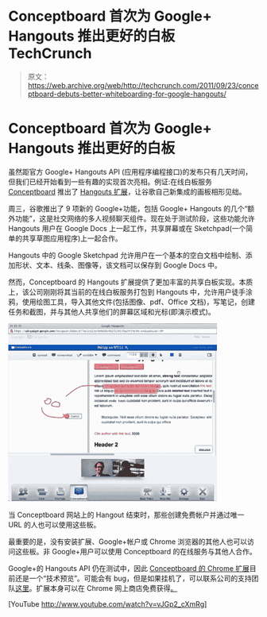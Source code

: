 # Conceptboard 首次为 Google+ Hangouts 推出更好的白板 TechCrunch

> 原文：<https://web.archive.org/web/http://techcrunch.com/2011/09/23/conceptboard-debuts-better-whiteboarding-for-google-hangouts/>

# Conceptboard 首次为 Google+ Hangouts 推出更好的白板

虽然距官方 Google+ Hangouts API (应用程序编程接口)的发布只有几天时间，但我们已经开始看到一些有趣的实现首次亮相。例证:在线白板服务 [Conceptboard](https://web.archive.org/web/20230205042230/http://conceptboard.com/) 推出了 [Hangouts 扩展](https://web.archive.org/web/20230205042230/https://chrome.google.com/webstore/detail/lklieeaongcaklpejdodbkcmbdfpdabj)，让谷歌自己新集成的画板相形见绌。

周三，谷歌推出了 9 项新的 Google+功能，包括 Google+ Hangouts 的几个“额外功能”，这是社交网络的多人视频聊天组件。现在处于测试阶段，这些功能允许 Hangouts 用户在 Google Docs 上一起工作，共享屏幕或在 Sketchpad(一个简单的共享草图应用程序)上一起合作。

Hangouts 中的 Google Sketchpad 允许用户在一个基本的空白文档中绘制、添加形状、文本、线条、图像等，该文档可以保存到 Google Docs 中。

然而，Conceptboard 的 Hangouts 扩展提供了更加丰富的共享白板实现。本质上，该公司刚刚将其当前的在线白板服务打包到 Hangouts 中，允许用户徒手涂鸦，使用绘图工具，导入其他文件(包括图像、pdf、Office 文档)，写笔记，创建任务和截图，并与其他人共享他们的屏幕区域和光标(即演示模式)。

[![](img/a3d064cca27eb9e83cfd7b9e89c95aa1.png "conceptboard-hangouts")](https://web.archive.org/web/20230205042230/https://techcrunch.com/wp-content/uploads/2011/09/conceptboard-hangouts.jpg)

当 Conceptboard 网站上的 Hangout 结束时，那些创建免费帐户并通过唯一 URL 的人也可以使用这些板。

最重要的是，没有安装扩展、Google+帐户或 Chrome 浏览器的其他人也可以访问这些板。非 Google+用户可以使用 Conceptboard 的在线服务与其他人合作。

Google+的 Hangouts API 仍在测试中，因此 [Conceptboard 的 Chrome 扩展](https://web.archive.org/web/20230205042230/https://chrome.google.com/webstore/detail/lklieeaongcaklpejdodbkcmbdfpdabj)目前还是一个“技术预览”。可能会有 bug，但是如果挂机了，可以联系公司的支持团队[这里](https://web.archive.org/web/20230205042230/https://conceptboard.com/__/support)。扩展本身可以在 Chrome 网上商店免费获得[。](https://web.archive.org/web/20230205042230/https://chrome.google.com/webstore/detail/lklieeaongcaklpejdodbkcmbdfpdabj)

[YouTube http://www.youtube.com/watch?v=vJGp2_cXmRg]